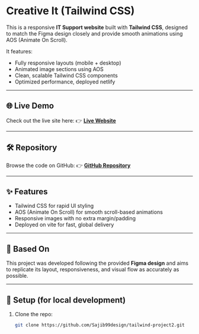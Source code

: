 # Creative It (Tailwind CSS)

This is a responsive **IT Support website** built with **Tailwind CSS**, designed to match the Figma design closely and provide smooth animations using AOS (Animate On Scroll).

It features:
- Fully responsive layouts (mobile + desktop)
- Animated image sections using AOS
- Clean, scalable Tailwind CSS components
- Optimized performance, deployed netlify

---

## 🌐 Live Demo

Check out the live site here:
👉 [**Live Website**](https://creative-tailwind.netlify.app/)

---

## 🛠 Repository

Browse the code on GitHub:
👉 [**GitHub Repository**](https://github.com/Sajib99design/tailwind-project2.git)

---

## ✨ Features

- Tailwind CSS for rapid UI styling
- AOS (Animate On Scroll) for smooth scroll-based animations
- Responsive images with no extra margin/padding
- Deployed on vite for fast, global delivery

---

## 📐 Based On

This project was developed following the provided **Figma design** and aims to replicate its layout, responsiveness, and visual flow as accurately as possible.

---

## 🚀 Setup (for local development)

1. Clone the repo:
   ```bash
   git clone https://github.com/Sajib99design/tailwind-project2.git
